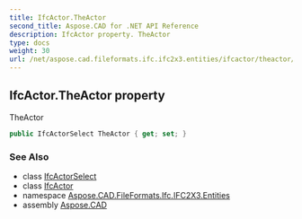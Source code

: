 ```yaml
---
title: IfcActor.TheActor
second_title: Aspose.CAD for .NET API Reference
description: IfcActor property. TheActor
type: docs
weight: 30
url: /net/aspose.cad.fileformats.ifc.ifc2x3.entities/ifcactor/theactor/
---
```

## IfcActor.TheActor property

TheActor

```csharp
public IfcActorSelect TheActor { get; set; }
```

### See Also

* class [IfcActorSelect](../../../aspose.cad.fileformats.ifc.ifc2x3.types/ifcactorselect/)
* class [IfcActor](../)
* namespace [Aspose.CAD.FileFormats.Ifc.IFC2X3.Entities](../../ifcactor/)
* assembly [Aspose.CAD](../../../)


